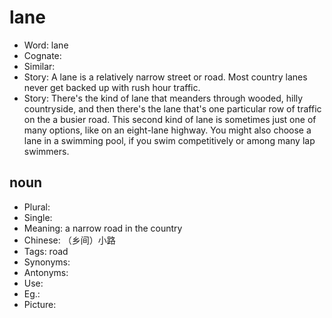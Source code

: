 # lane

- Word: lane
- Cognate: 
- Similar: 
- Story: A lane is a relatively narrow street or road. Most country lanes never get backed up with rush hour traffic.
- Story: There's the kind of lane that meanders through wooded, hilly countryside, and then there's the lane that's one particular row of traffic on the a busier road. This second kind of lane is sometimes just one of many options, like on an eight-lane highway. You might also choose a lane in a swimming pool, if you swim competitively or among many lap swimmers.

## noun

- Plural: 
- Single: 
- Meaning: a narrow road in the country
- Chinese: （乡间）小路
- Tags: road
- Synonyms: 
- Antonyms: 
- Use: 
- Eg.: 
- Picture: 

